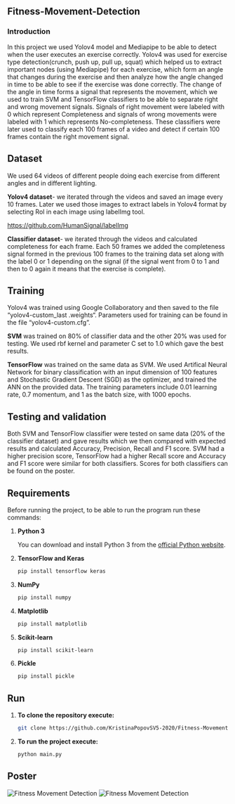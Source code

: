 ## Fitness-Movement-Detection

### Introduction

In this project we used Yolov4 model and Mediapipe to be able to detect when the user executes an exercise correctly. Yolov4 was used for exercise type detection(crunch, push up, pull up, squat) which helped us to extract important nodes (using Mediapipe) for each exercise, which form an angle that changes during the exercise and then analyze how the angle changed in time to be able to see if the exercise was done correctly. The change of the angle in time forms a signal that represents the movement, which we used to train SVM and TensorFlow classifiers to be able to separate right and wrong movement signals. Signals of right movement were labeled with 0 which represent Completeness and signals of wrong movements were labeled with 1 which represents No-completeness. These classifiers were later used to classify each 100 frames of a video and detect if certain 100 frames contain the right movement signal.

## Dataset
We used 64 videos of different people doing each exercise from different angles and in different lighting. 

**Yolov4 dataset**- we iterated through the videos and saved an image every 10 frames. Later we used those images to extract labels in Yolov4 format by selecting RoI in each image using labelImg tool.

https://github.com/HumanSignal/labelImg

**Classifier dataset**- we iterated through the videos and calculated completeness for each frame. Each 50 frames we added the completeness signal formed in the previous 100 frames to the training data set along with the label 0 or 1 depending on the signal (if the signal went from 0 to 1 and then to 0 again it means that the exercise is complete).

## Training
Yolov4 was trained using Google Collaboratory and then saved to the file “yolov4-custom_last .weights“. Parameters used for training can be found in the file “yolov4-custom.cfg”.

**SVM** was trained on 80% of classifier data and the other 20% was used for testing. We used rbf kernel and parameter C set to 1.0 which gave the best results. 

**TensorFlow** was trained on the same data as SVM. We used Artifical Neural Network for binary classification with an input dimension of 100 features and  Stochastic Gradient Descent (SGD) as the optimizer, and trained the ANN on the provided data. The training parameters include 0.01 learning rate, 0.7 momentum, and 1 as the batch size, with 1000 epochs.

## Testing and validation

Both SVM and TensorFlow classifier were tested on same data (20% of the classifier dataset) and gave results which we then compared with expected results and calculated Accuracy, Precision, Recall and F1 score. SVM had a higher precision score, TensorFlow had a higher Recall score and Accuracy and F1 score were similar for both classifiers. Scores for both classifiers can be found on the poster.


## Requirements
Before running the project, to be able to run the program run these commands:
1. **Python 3**

   You can download and install Python 3 from the [official Python website](https://www.python.org/).

2. **TensorFlow and Keras**

   ```bash
   pip install tensorflow keras
3. **NumPy**
   
   ```bash
   pip install numpy
4. **Matplotlib**
   
   ```bash
   pip install matplotlib
5. **Scikit-learn**
   
   ```bash
   pip install scikit-learn
6. **Pickle**
   ```bash
   pip install pickle

## Run
1. **To clone the repository execute:**
   ```bash
   git clone https://github.com/KristinaPopovSV5-2020/Fitness-Movement-Detection.git

2. **To run the project execute:**
    ```bash
    python main.py

## Poster
![Fitness Movement Detection](https://github.com/KristinaPopovSV5-2020/Fitness-Movement-Detection/blob/dataset/poster.png)
![Fitness Movement Detection](https://github.com/KristinaPopovSV5-2020/Fitness-Movement-Detection/blob/dataset/yolodemo/yolo_classes.jpg)
